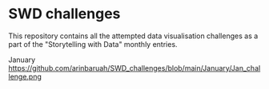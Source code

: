 # SWD challenges
This repository contains all the attempted data visualisation challenges as a part of the "Storytelling with Data" monthly entries.

January
https://github.com/arinbaruah/SWD_challenges/blob/main/January/Jan_challenge.png
